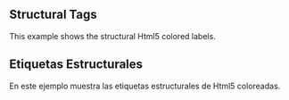 ## Structural Tags

This example shows the structural Html5 colored labels.


## Etiquetas Estructurales

En este ejemplo muestra las etiquetas estructurales de Html5 coloreadas.

